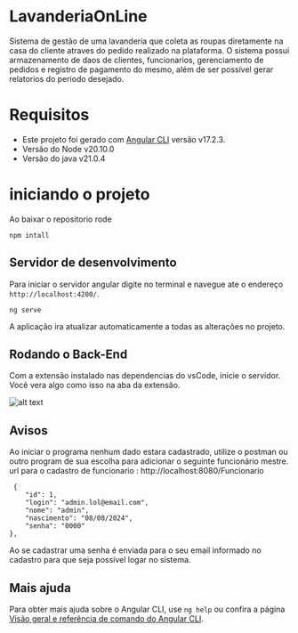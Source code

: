 # LavanderiaOnLine
Sistema de gestão de uma lavanderia que coleta as roupas diretamente na casa do cliente atraves do pedido realizado na plataforma.
O sistema possui armazenamento de daos de clientes, funcionarios, gerenciamento de pedidos e registro de pagamento do mesmo, além de ser possível gerar relatorios do periodo desejado. 

# Requisitos 
* Este projeto foi gerado com [Angular CLI](https://github.com/angular/angular-cli) versão v17.2.3.
* Versão do Node v20.10.0
* Versão do java  v21.0.4

# iniciando o projeto

Ao baixar o repositorio rode
`````
npm intall
``````
## Servidor de desenvolvimento
Para iniciar o servidor angular digite no terminal e navegue ate o endereço `http://localhost:4200/`.
`````
ng serve
`````
 A aplicação ira atualizar automaticamente a todas as alterações no projeto.

## Rodando o Back-End
Com a extensão instalado nas dependencias do vsCode, inicie o servidor. Você vera algo como isso na aba da extensão.

![alt text](image-1.png)

## Avisos
Ao iniciar o programa nenhum dado estara cadastrado, utilize o postman ou outro program de sua escolha para adicionar o seguinte funcionário mestre.
url para o cadastro de funcionario : http://localhost:8080/Funcionario
`````
 {
    "id": 1,
    "login": "admin.lol@email.com",
    "nome": "admin",
    "nascimento": "08/08/2024",
    "senha": "0000"
},
`````
Ao se cadastrar uma senha é enviada para o seu email informado no cadastro para que seja possível logar no sistema.

## Mais ajuda

Para obter mais ajuda sobre o Angular CLI, use `ng help` ou confira a página [Visão geral e referência de comando do Angular CLI](https://angular.io/cli).

